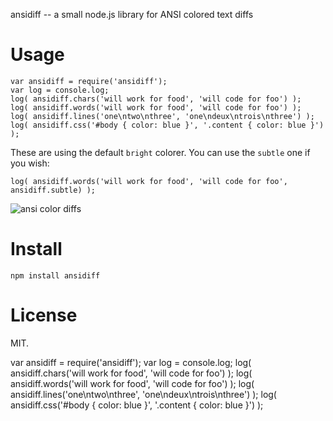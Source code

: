ansidiff -- a small node.js library for ANSI colored text diffs


# Usage

    var ansidiff = require('ansidiff');
    var log = console.log;
    log( ansidiff.chars('will work for food', 'will code for foo') );
    log( ansidiff.words('will work for food', 'will code for foo') );
    log( ansidiff.lines('one\ntwo\nthree', 'one\ndeux\ntrois\nthree') );
    log( ansidiff.css('#body { color: blue }', '.content { color: blue }') );

These are using the default `bright` colorer. You can use the `subtle`
one if you wish:

    log( ansidiff.words('will work for food', 'will code for foo', ansidiff.subtle) );

![ansi color diffs]()


# Install

    npm install ansidiff


# License

MIT.


var ansidiff = require('ansidiff');
var log = console.log;
log( ansidiff.chars('will work for food', 'will code for foo') );
log( ansidiff.words('will work for food', 'will code for foo') );
log( ansidiff.lines('one\ntwo\nthree', 'one\ndeux\ntrois\nthree') );
log( ansidiff.css('#body { color: blue }', '.content { color: blue }') );
